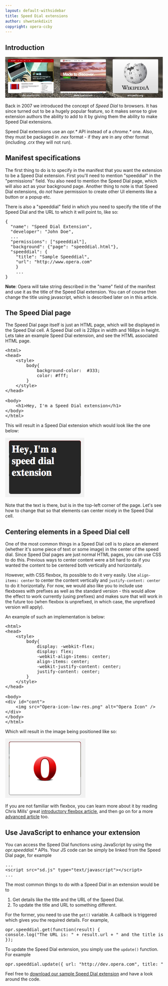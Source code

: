 ```yaml
---
layout: default-withsidebar
title: Speed Dial extensions
author: shwetankdixit
copyright: opera-ccby
---
```


## Introduction

<img src="static/images/Speed-Dial.jpg" alt="Speed Dial extensions" class="img-polaroid">

Back in 2007 we introduced the concept of *Speed Dial* to browsers. It has since turned out to be a hugely popular feature, so it makes sense to give extension authors the ability to add to it by giving them the ability to make Speed Dial extensions.

Speed Dial extensions use an *opr.\** API instead of a *chrome.\** one. Also, they must be packaged in *.nex* format - if they are in any other format (including *.crx* they will not run).  

## Manifest specifications

The first thing to do is to specify in the manifest that you want the extension to be a Speed Dial extension. First you'll need to mention "speeddial" in the "permissions" field. You also need to mention the Speed Dial page, which will also act as your background page. Another thing to note is that Speed Dial extensions, do *not* have permission to create other UI elements like a button or a popup etc.

There is also a "speeddial" field in which you need to specify the title of the Speed Dial and the URL to which it will point to, like so:

<pre class="prettyprint">{
  "name": "Speed Dial Extension",
  "developer": "John Doe",
  ...
  "permissions": ["speeddial"],
  "background": {"page": "speeddial.html"},
  "speeddial": {
    "title": "Sample Speeddial",
    "url": "http://www.opera.com"
    }
    ...
}</pre>

**Note**: Opera will take string described in the "name" field of the manifest and use it as the title of the Speed Dial extension. You can of course then change the title using javascript, which is described later on in this article. 

## The Speed Dial page
The Speed Dial page itself is just an HTML page, which will be displayed in the Speed Dial cell. A Speed Dial cell is 228px in width and 168px in height. Lets take an example Speed Dial extension, and see the HTML associated HTML page. 

<pre class="prettyprint">&lt;html&gt;
&lt;head&gt;
	&lt;style&gt;
		body{
			background-color:  #333;
			color: #fff;
		}
	&lt;/style&gt;
&lt;/head&gt;

&lt;body&gt;
	&lt;h1&gt;Hey, I&#39;m a Speed Dial extension&lt;/h1&gt;
&lt;/body&gt;
&lt;/html&gt;</pre>

This will result in a Speed Dial extension which would look like the one below: 

<img src="static/images/sdext-1.png" alt="first Speed Dial extension" class="img-polaroid">

Note that the text is there, but is in the top-left corner of the page. Let's see how to change that so that elements can center nicely in the Speed Dial cell.

## Centering elements in a Speed Dial cell

One of the most common things in a Speed Dial cell is to place an element (whether it's some piece of text or some image) in the center of the speed dial. Since Speed Dial pages are just normal HTML pages, you can use CSS to do this. Previous ways to center content were a bit hard to do if you wanted the content to be centered both vertically and horizontally.

However, with CSS flexbox, its possible to do it very easily. Use `align-items: center` to center the content vertically and `justify-content: center` to do it horizontally. For now, we would also like you to include use flexboxes with prefixes as well as the standard version - this would allow the effect to work currently (using prefixes) and makes sure that will work in the future too (when flexbox is unprefixed, in which case, the unprefixed version will apply).

An example of such an implementation is below:

<pre class="prettyprint">&lt;html&gt;
&lt;head&gt;
	&lt;style&gt;
		body{
			display: -webkit-flex;
			display: flex;
			-webkit-align-items: center;
			align-items: center;
			-webkit-justify-content: center;
			justify-content: center;
		}
	&lt;/style&gt;
&lt;/head&gt;

&lt;body&gt;
&lt;div id=&quot;cont&quot;&gt;
	&lt;img src=&quot;Opera-icon-low-res.png&quot; alt=&quot;Opera Icon&quot; /&gt;
&lt;/div&gt;
&lt;/body&gt;
&lt;/html&gt;</pre>

Which will result in the image being positioned like so:

<img src="static/images/sdext-2.png" alt="Centering images in speeddial with flexbox" class="img-polaroid">

If you are not familiar with flexbox, you can learn more about it by reading Chris Mills' great [introductory flexbox article](http://dev.opera.com/articles/view/flexbox-basics/), and then go on for a more [advanced article](http://dev.opera.com/articles/view/advanced-cross-browser-flexbox/) too.

## Use JavaScript to enhance your extension

You can access the Speed Dial functions using JavaScript by using the *opr.speeddial.\** APIs. Your JS code can be simply be linked from the Speed Dial page, for example 

<pre class="prettyprint">...
&lt;script src=&quot;sd.js&quot; type=&quot;text/javascript&quot;&gt;&lt;/script&gt;
...</pre>

The most common things to do with a Speed Dial in an extension would be to 

1. Get details like the title and the URL of the Speed Dial.
2. To update the title and URL to something different. 

For the former, you need to use the `get()` variable. A callback is triggered which gives you the required details. For example, 

<pre class="prettyprint">opr.speeddial.get(function(result) { 
console.log("The URL is: " + result.url + " and the title is " + result.title); 
});</pre>

To update the Speed Dial extension, you simply use the `update()` function. For example

<pre class="prettyprint">opr.speeddial.update({ url: "http://dev.opera.com", title: "Dev Opera" });</pre>

Feel free to [download our sample Speed Dial extension](samples/SpeedDial-CenterContent.nex) and have a look around the code. 